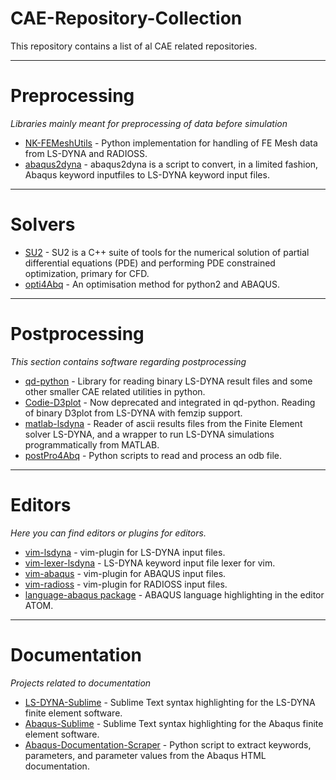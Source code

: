 # CAE-Repository-Collection
This repository contains a list of al CAE related repositories. 


---------------
# Preprocessing

*Libraries mainly meant for preprocessing of data before simulation*

* [NK-FEMeshUtils](https://github.com/qd-cae/NK-FEMeshUtils) - Python implementation for handling of FE Mesh data from LS-DYNA and RADIOSS.
* [abaqus2dyna](https://github.com/tbhartman/abaqus2dyna) - abaqus2dyna is a script to convert, in a limited fashion, Abaqus keyword inputfiles to LS-DYNA keyword input files.

---------
# Solvers

* [SU2](https://github.com/su2code/SU2) - SU2 is a C++ suite of tools for the numerical solution of partial differential equations (PDE) and performing PDE constrained optimization, primary for CFD.
* [opti4Abq](https://github.com/mengomarlene/opti4Abq) - An optimisation method for python2 and ABAQUS.

----------------
# Postprocessing

*This section contains software regarding postprocessing*

* [qd-python](https://github.com/qd-cae/qd) - Library for reading binary LS-DYNA result files and some other smaller CAE related utilities in python.
* [Codie-D3plot](https://github.com/qd-cae/Codie-D3plot) - Now deprecated and integrated in qd-python. Reading of binary D3plot from LS-DYNA with femzip support.
* [matlab-lsdyna](https://github.com/svenholcombe/matlab-lsdyna) - Reader of ascii results files from the Finite Element solver LS-DYNA, and a wrapper to run LS-DYNA simulations programmatically from MATLAB.
* [postPro4Abq](https://github.com/Solid-Mechanics/postPro4Abq) - Python scripts to read and process an odb file.

---------
# Editors

*Here you can find editors or plugins for editors.*

* [vim-lsdyna](https://github.com/gradzikb/vim-lsdyna) - vim-plugin for LS-DYNA input files.
* [vim-lexer-lsdyna](https://github.com/tbhartman/vim-lexer-lsdyna) - LS-DYNA keyword input file lexer for vim.
* [vim-abaqus](https://github.com/gradzikb/vim-abaqus) - vim-plugin for ABAQUS input files.
* [vim-radioss](https://github.com/gradzikb/vim-radioss) - vim-plugin for RADIOSS input files.
* [language-abaqus package](https://github.com/drwillharrison/language-abaqus) - ABAQUS language highlighting in the editor ATOM.

---------------
# Documentation

*Projects related to documentation*

* [LS-DYNA-Sublime](https://github.com/bendeaton/LS-DYNA-Sublime) - Sublime Text syntax highlighting for the LS-DYNA finite element software.
* [Abaqus-Sublime](https://github.com/bendeaton/Abaqus-Sublime) - Sublime Text syntax highlighting for the Abaqus finite element software.
* [Abaqus-Documentation-Scraper](https://github.com/bendeaton/Abaqus-Documentation-Scraper) - Python script to extract keywords, parameters, and parameter values from the Abaqus HTML documentation.
